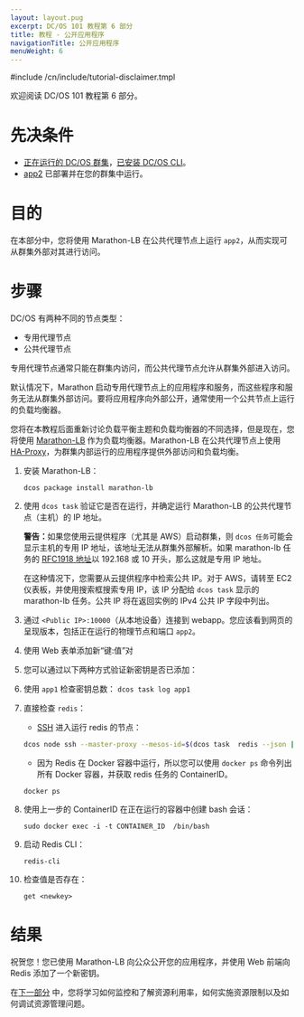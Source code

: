 ```yaml
---
layout: layout.pug
excerpt: DC/OS 101 教程第 6 部分
title: 教程 - 公开应用程序
navigationTitle: 公开应用程序
menuWeight: 6
---
```


#include /cn/include/tutorial-disclaimer.tmpl


欢迎阅读 DC/OS 101 教程第 6 部分。


# 先决条件
* [正在运行的 DC/OS 群集](/cn/1.12/tutorials/dcos-101/cli/)，[已安装 DC/OS CLI](/cn/1.12/tutorials/dcos-101/cli/)。
* [app2](/cn/1.12/tutorials/dcos-101/app2/) 已部署并在您的群集中运行。


# 目的
在本部分中，您将使用 Marathon-LB 在公共代理节点上运行 `app2`，从而实现可从群集外部对其进行访问。

# 步骤
DC/OS 有两种不同的节点类型：

- 专用代理节点
- 公共代理节点

专用代理节点通常只能在群集内访问，而公共代理节点允许从群集外部进入访问。

默认情况下，Marathon 启动专用代理节点上的应用程序和服务，而这些程序和服务无法从群集外部访问。要将应用程序向外部公开，通常使用一个公共节点上运行的负载均衡器。

您将在本教程后面重新讨论负载平衡主题和负载均衡器的不同选择，但是现在，您将使用 [Marathon-LB](/cn/1.12/tutorials/dcos-101/loadbalancing/) 作为负载均衡器。Marathon-LB 在公共代理节点上使用 [HA-Proxy](http://www.haproxy.org/)，为群集内部运行的应用程序提供外部访问和负载均衡。

1. 安装 Marathon-LB：
  
    ```
    dcos package install marathon-lb
    ```
1. 使用 `dcos task` 验证它是否在运行，并确定运行 Marathon-LB 的公共代理节点（主机）的 IP 地址。

      <p class="message--warning"><strong>警告：</strong>如果您使用云提供程序（尤其是 AWS）启动群集，则 <code>dcos 任务</code>可能会显示主机的专用 IP 地址，该地址无法从群集外部解析。如果 marathon-lb 任务的 <a href="https://en.wikipedia.org/wiki/Private_network">RFC1918 地址</a>以 192.168 或 10 开头，那么这就是专用 IP 地址。</p>

      在这种情况下，您需要从云提供程序中检索公共 IP。对于 AWS，请转至 EC2 仪表板，并使用搜索框搜索专用 IP，该 IP 分配给 `dcos task` 显示的 marathon-lb 任务。公共 IP 将在返回实例的 IPv4 公共 IP 字段中列出。

1. 通过 `<Public IP>:10000`（从本地设备）连接到 webapp。您应该看到网页的呈现版本，包括正在运行的物理节点和端口 `app2`。
1. 使用 Web 表单添加新“键:值”对
1. 您可以通过以下两种方式验证新密钥是否已添加：
 1. 使用 `app1` 检查密钥总数：
        ```
        dcos task log app1
        ```
 1. 直接检查 `redis`：
      * [SSH](/cn/1.12/administering-clusters/sshcluster/) 进入运行 redis 的节点：

      ```bash
      dcos node ssh --master-proxy --mesos-id=$(dcos task  redis --json |  jq -r '.[] | .slave_id')
      ```
      * 因为 Redis 在 Docker 容器中运行，所以您可以使用 `docker ps` 命令列出所有 Docker 容器，并获取 redis 任务的 ContainerID。

      ```
      docker ps
      ```

1. 使用上一步的 ContainerID 在正在运行的容器中创建 bash 会话：
       
      ```
      sudo docker exec -i -t CONTAINER_ID  /bin/bash
      ```
1. 启动 Redis CLI：
       
      ```
      redis-cli
      ```
1. 检查值是否存在：
       
      ```
      get <newkey>
      ```

# 结果
祝贺您！您已使用 Marathon-LB 向公众公开您的应用程序，并使用 Web 前端向 Redis 添加了一个新密钥。

 在[下一部分](/cn/1.12/tutorials/dcos-101/resources/) 中，您将学习如何监控和了解资源利用率，如何实施资源限制以及如何调试资源管理问题。